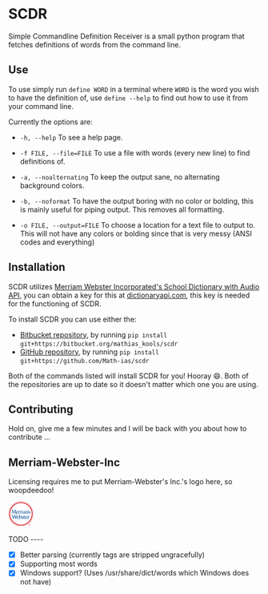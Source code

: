 SCDR
====
Simple Commandline Definition Receiver is a small python program that
fetches definitions of words from the command line.

Use
---
To use simply run `define WORD` in a terminal where `WORD` is the word
you wish to have the definition of, use `define --help` to find out how to use
it from your command line.

Currently the options are:

 * `-h, --help` To see a help page.

 * `-f FILE, --file=FILE` To use a file with words (every new line) to find
definitions of.

 * `-a, --noalternating` To keep the output sane, no alternating background colors.

 * `-b, --noformat` To have the output boring with no color or bolding, this is
mainly useful for piping output. This removes all formatting.

 * `-o FILE, --output=FILE` To choose a location for a text file to output to. This
will not have any colors or bolding since that is very messy (ANSI codes and
everything)

Installation
------------
SCDR utilizes [Merriam Webster Incorporated's School
Dictionary with Audio
API](http://www.dictionaryapi.com/products/api-school-dictionary.htm), you can
obtain a key for this at [dictionaryapi.com](http://www.dictionaryapi.com), this
key is needed for the functioning of SCDR.

To install SCDR you can use either the:

 * [Bitbucket repository](https://bitbucket.org/mathias_kools/scdr), by running
   `pip install git+https://bitbucket.org/mathias_kools/scdr`
 * [GitHub repository](https://github.com/Math-ias/scdr.git), by running `pip
   install git+https://github.com/Math-ias/scdr`

Both of the commands listed will install SCDR for you! Hooray :smile:. Both of
the repositories are up to date so it doesn't matter which one you are using.

Contributing
------------
Hold on, give me a few minutes and I will be back with
you about how to contribute ...

Merriam-Webster-Inc
-------------------
Licensing requires me to put
Merriam-Webster's Inc.'s logo here, so woopdeedoo!

![Merriam-Webster Inc.](merriam-webster-logo.png)

TODO ----
 - [x] Better parsing (currently tags are stripped ungracefully)
 - [x] Supporting most words
 - [x] Windows support? (Uses /usr/share/dict/words which Windows does not have)
